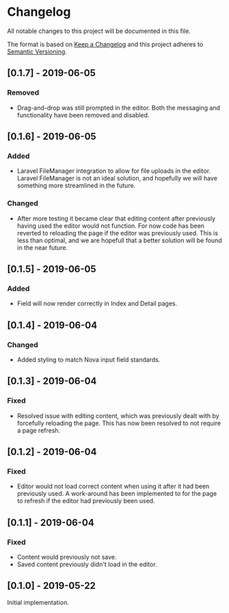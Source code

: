# Changelog
All notable changes to this project will be documented in this file.

The format is based on [Keep a Changelog](http://keepachangelog.com/en/1.0.0/)
and this project adheres to [Semantic Versioning](http://semver.org/spec/v2.0.0.html).

## [0.1.7] - 2019-06-05
### Removed
- Drag-and-drop was still prompted in the editor. Both the messaging and
  functionality have been removed and disabled.

## [0.1.6] - 2019-06-05
### Added
- Laravel FileManager integration to allow for file uploads in the editor.
  Laravel FileManager is not an ideal solution, and hopefully we will have
  something more streamlined in the future.

### Changed
- After more testing it became clear that editing content after previously
  having used the editor would not function. For now code has been reverted to
  reloading the page if the editor was previously used. This is less than
  optimal, and we are hopefull that a better solution will be found in the near
  future.

## [0.1.5] - 2019-06-05
### Added
- Field will now render correctly in Index and Detail pages.

## [0.1.4] - 2019-06-04
### Changed
- Added styling to match Nova input field standards.

## [0.1.3] - 2019-06-04
### Fixed
- Resolved issue with editing content, which was previously dealt with by
  forcefully reloading the page. This has now been resolved to not require a
  page refresh.

## [0.1.2] - 2019-06-04
### Fixed
- Editor would not load correct content when using it after it had been
  previously used. A work-around has been implemented to for the page to refresh
  if the editor had previously been used.

## [0.1.1] - 2019-06-04
### Fixed
- Content would previously not save.
- Saved content previously didn't load in the editor.

## [0.1.0] - 2019-05-22
Initial implementation.
